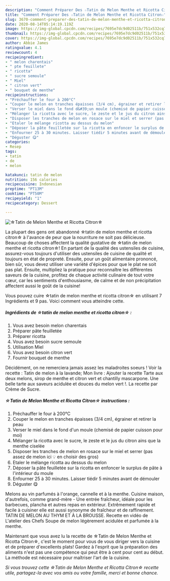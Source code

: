 ```yaml
---
description: "Comment Préparer Des ☆Tatin de Melon Menthe et Ricotta Citron☆"
title: "Comment Préparer Des ☆Tatin de Melon Menthe et Ricotta Citron☆"
slug: 3670-comment-preparer-des-tatin-de-melon-menthe-et-ricotta-citron
date: 2020-08-14T05:14:19.119Z
image: https://img-global.cpcdn.com/recipes/7695e7dc9d02511b/751x532cq70/☆tatin-de-melon-menthe-et-ricotta-citron☆-photo-principale-de-la-recette.jpg
thumbnail: https://img-global.cpcdn.com/recipes/7695e7dc9d02511b/751x532cq70/☆tatin-de-melon-menthe-et-ricotta-citron☆-photo-principale-de-la-recette.jpg
cover: https://img-global.cpcdn.com/recipes/7695e7dc9d02511b/751x532cq70/☆tatin-de-melon-menthe-et-ricotta-citron☆-photo-principale-de-la-recette.jpg
author: Abbie James
ratingvalue: 4.1
reviewcount: 4
recipeingredient:
- " melon charentais"
- " pte feuillete"
- " ricotta"
- " sucre semoule"
- " Miel"
- " citron vert"
- " bouquet de menthe"
recipeinstructions:
- "Préchauffer le four à 200°C"
- "Couper le melon en tranches épaisses (3/4 cm), égrainer et retirer la peau"
- "Verser le miel dans le fond d&#39;un moule (chemisé de papier cuisson pour moi)"
- "Mélanger la ricotta avec le sucre, le zeste et le jus du citron ains que la menthe ciselée"
- "Disposer les tranches de melon en rosace sur le miel et serrer (pas assez de melon ici 💡 en choisir des gros)"
- "Etaler le mélange ricotta au dessus du melon"
- "Déposer la pâte feuilletée sur la ricotta en enfoncer le surplus de pâte à l&#39;intérieur du moule"
- "Enfourner 25 à 30 minutes. Laisser tiédir 5 minutes avant de démouler"
- "Déguster 😋"
categories:
- Resep
tags:
- tatin
- de
- melon

katakunci: tatin de melon 
nutrition: 156 calories
recipecuisine: Indonesian
preptime: "PT13M"
cooktime: "PT50M"
recipeyield: "1"
recipecategory: Dessert

---
```



![☆Tatin de Melon Menthe et Ricotta Citron☆](https://img-global.cpcdn.com/recipes/7695e7dc9d02511b/751x532cq70/☆tatin-de-melon-menthe-et-ricotta-citron☆-photo-principale-de-la-recette.jpg)

La plupart des gens ont abandonné ☆tatin de melon menthe et ricotta citron☆ à l'avance de peur que la nourriture ne soit pas délicieuse. Beaucoup de choses affectent la qualité gustative de ☆tatin de melon menthe et ricotta citron☆! En partant de la qualité des ustensiles de cuisine, assurez-vous toujours d'utiliser des ustensiles de cuisine de qualité et toujours en état de propreté. Ensuite, pour un goût alimentaire prononcé, bien sûr, vous devez utiliser une variété d'épices pour que le plat ne soit pas plat. Ensuite, multipliez la pratique pour reconnaître les différentes saveurs de la cuisine, profitez de chaque activité culinaire de tout votre cœur, car les sentiments d'enthousiasme, de calme et de non précipitation affectent aussi le goût de la cuisine!

<!--inarticleads1-->

Vous pouvez cuire ☆tatin de melon menthe et ricotta citron☆ en utilisant 7 Ingrédients et 9 pas. Voici comment vous atteindre cette.

##### Ingrédients de ☆tatin de melon menthe et ricotta citron☆ :

1. Vous avez besoin  melon charentais
1. Préparer  pâte feuilletée
1. Préparer  ricotta
1. Vous avez besoin  sucre semoule
1. Utilisation  Miel
1. Vous avez besoin  citron vert
1. Fournir  bouquet de menthe


Décidément, on ne remerciera jamais assez les maladroites soeurs ! Voir la recette : Tatin de melon à la lavande; Mon livre : Ajouter la recette Tarte aux deux melons, sirop de menthe et citron vert et chantilly mascarpone. Une belle tarte aux saveurs acidulée et douces du melon vert !. La recette par Crème de Sucre. 

<!--inarticleads2-->

##### ☆Tatin de Melon Menthe et Ricotta Citron☆ instructions :

1. Préchauffer le four à 200°C
1. Couper le melon en tranches épaisses (3/4 cm), égrainer et retirer la peau
1. Verser le miel dans le fond d&#39;un moule (chemisé de papier cuisson pour moi)
1. Mélanger la ricotta avec le sucre, le zeste et le jus du citron ains que la menthe ciselée
1. Disposer les tranches de melon en rosace sur le miel et serrer (pas assez de melon ici 💡 en choisir des gros)
1. Etaler le mélange ricotta au dessus du melon
1. Déposer la pâte feuilletée sur la ricotta en enfoncer le surplus de pâte à l&#39;intérieur du moule
1. Enfourner 25 à 30 minutes. Laisser tiédir 5 minutes avant de démouler
1. Déguster 😋


Melons au vin parfumés à l&#39;orange, cannelle et à la menthe. Cuisine maison, d&#39;autrefois, comme grand-mère - Une entrée fraîcheur, idéale pour les barbecues, plancha et autres repas en extérieur. Extrêmement rapide et facile à cuisiner elle est aussi synonyme de fraîcheur et de raffinement. TATIN DE MELON AU THYM ET À LA BROUSSE. Recette en vidéo de L&#39;atelier des Chefs Soupe de melon légèrement acidulée et parfumée à la menthe. 

<!--inarticleads1-->

<p>
Maintenant que vous avez lu la recette de ☆Tatin de Melon Menthe et Ricotta Citron☆, c'est le moment pour vous de vous diriger vers la cuisine et de préparer d'excellents plats! Gardez à l'esprit que la préparation des aliments n'est pas une compétence qui peut être à cent pour cent au début. La méthode est nécessaire pour maîtriser l'art de la cuisine.
</p>

<p>
<i>Si vous trouvez cette ☆Tatin de Melon Menthe et Ricotta Citron☆ recette utile, partagez-la avec vos amis ou votre famille, merci et bonne chance.</i>
</p>
